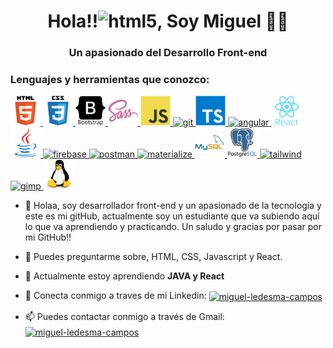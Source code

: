 <h1 align="center">Hola!!<img src="https://gifs.org.es/gifs/2020/09/7215/gif-para-saludar.gif" alt="html5" width="48" height="48"/>, Soy Miguel 👨‍💻</h1>
<h3 align="center">Un apasionado del Desarrollo Front-end</h3>

<h3 align="left">Lenguajes y herramientas que conozco:</h3>
<p align="left"> 
    <a href="https://www.w3schools.com/html/" target="_blank" rel="noreferrer"> 
    <img src="https://raw.githubusercontent.com/devicons/devicon/master/icons/html5/html5-original-wordmark.svg" alt="html5" width="48" height="48"/> </a>
     <a href="https://www.w3schools.com/css/" target="_blank" rel="noreferrer"> 
    <img src="https://raw.githubusercontent.com/devicons/devicon/master/icons/css3/css3-original-wordmark.svg" alt="css3" width="48" height="48"/> </a>
    <a href="https://getbootstrap.com" target="_blank" rel="noreferrer"> 
    <img src="https://raw.githubusercontent.com/devicons/devicon/master/icons/bootstrap/bootstrap-plain-wordmark.svg" alt="bootstrap" width="48" height="48"/> </a>
    <a href="https://sass-lang.com" target="_blank" rel="noreferrer"> 
    <img src="https://raw.githubusercontent.com/devicons/devicon/master/icons/sass/sass-original.svg" alt="sass" width="48" height="48"/> </a>       
    <a href="https://developer.mozilla.org/en-US/docs/Web/JavaScript" target="_blank" rel="noreferrer"> 
    <img src="https://raw.githubusercontent.com/devicons/devicon/master/icons/javascript/javascript-original.svg" alt="javascript" width="48" height="48"/> </a>
    <a href="https://git-scm.com/" target="_blank" rel="noreferrer"> 
    <img src="https://www.vectorlogo.zone/logos/git-scm/git-scm-icon.svg" alt="git" width="48" height="48"/> </a>
    <a href="https://www.typescriptlang.org/" target="_blank" rel="noreferrer"> 
    <img src="https://raw.githubusercontent.com/devicons/devicon/master/icons/typescript/typescript-original.svg" alt="typescript" width="48" height="48"/> </a>       
    <a href="https://angular.io" target="_blank" rel="noreferrer"> 
    <img src="https://angular.io/assets/images/logos/angular/angular.svg" alt="angular" width="48" height="48"/> </a>     
    <a href="https://reactjs.org/" target="_blank" rel="noreferrer"> 
    <img src="https://raw.githubusercontent.com/devicons/devicon/master/icons/react/react-original-wordmark.svg" alt="react" width="48" height="48"/> </a>         
    <a href="https://www.java.com" target="_blank" rel="noreferrer">
    <img src="https://raw.githubusercontent.com/devicons/devicon/master/icons/java/java-original.svg" alt="java" width="48" height="48"/> </a> 
    <a href="https://firebase.google.com/?gclid=CjwKCAiAioifBhAXEiwApzCztmx9VhSEh66GGz985HG9iq28yRw5jGLd6ilZFEfnG9_XN2CUAV9llRoCbJ4QAvD_BwE&gclsrc=aw.ds&hl=es-419" target="_blank" rel="noreferrer">
    <img src="https://img.icons8.com/color/480/firebase.png" alt="firebase" width="48" height="48"/> </a>    
    <a href="https://postman.com" target="_blank" rel="noreferrer"> 
    <img src="https://www.vectorlogo.zone/logos/getpostman/getpostman-icon.svg" alt="postman" width="48" height="48"/> </a>    
    <a href="https://materializecss.com/" target="_blank" rel="noreferrer"> 
    <img src="https://raw.githubusercontent.com/prplx/svg-logos/5585531d45d294869c4eaab4d7cf2e9c167710a9/svg/materialize.svg" alt="materialize" width="48" height="48"/> </a>    
    <a href="https://www.mysql.com/" target="_blank" rel="noreferrer"> 
    <img src="https://raw.githubusercontent.com/devicons/devicon/master/icons/mysql/mysql-original-wordmark.svg" alt="mysql" width="48" height="48"/> </a>       
    <a href="https://www.postgresql.org" target="_blank" rel="noreferrer"> 
    <img src="https://raw.githubusercontent.com/devicons/devicon/master/icons/postgresql/postgresql-original-wordmark.svg" alt="postgresql" width="48" height="48"/> </a>                
    <a href="https://tailwindcss.com/" target="_blank" rel="noreferrer"> 
    <img src="https://www.vectorlogo.zone/logos/tailwindcss/tailwindcss-icon.svg" alt="tailwind" width="48" height="48"/> </a>     
    <a href="http://www.gimp.org.es/descargar-gimp.html" target="_blank" rel="noreferrer"> 
    <img src="https://download.logo.wine/logo/GIMP/GIMP-Logo.wine.png" alt="gimp" width="48" height="48"/> </a>
    <a href="https://www.linux.org/" target="_blank" rel="noreferrer"> 
    <img src="https://raw.githubusercontent.com/devicons/devicon/master/icons/linux/linux-original.svg" alt="linux" width="48" height="48"/> </a>  
</p>

- 📗 Holaa, soy desarrollador front-end y un apasionado de la tecnología y este es mi gitHub, actualmente soy un estudiante que va subiendo aquí lo que va aprendiendo y practicando. Un saludo y gracias por pasar por mi GitHub!! 

- 💬 Puedes preguntarme sobre, HTML, CSS, Javascript y React.

- 🌱 Actualmente estoy aprendiendo **JAVA y React**

- 💼 Conecta conmigo a traves de mi Linkedin: <span align="left-top">
<a href="https://linkedin.com/in/miguel-ledesma-campos" target="blank"><img align="center" src="https://raw.githubusercontent.com/rahuldkjain/github-profile-readme-generator/master/src/images/icons/Social/linked-in-alt.svg" alt="miguel-ledesma-campos" height="20" width="30" /></a>
</span>

- 📫 Puedes contactar conmigo a través de Gmail: <span align="left-top">
<a href="mailto:angelmiguellc35@gmail.com"><img align="center" src="https://cdn-icons-png.flaticon.com/512/281/281769.png" alt="miguel-ledesma-campos" height="20" width="20" /></a>
</span>
 


